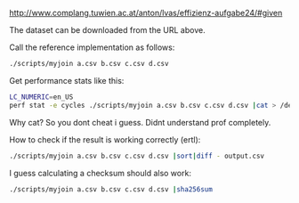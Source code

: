 http://www.complang.tuwien.ac.at/anton/lvas/effizienz-aufgabe24/#given

The dataset can be downloaded from the URL above.

Call the reference implementation as follows:

```bash
./scripts/myjoin a.csv b.csv c.csv d.csv
```
Get performance stats like this:

```bash
LC_NUMERIC=en_US
perf stat -e cycles ./scripts/myjoin a.csv b.csv c.csv d.csv |cat > /dev/null
```
Why cat?
So you dont cheat i guess. Didnt understand prof completely.

How to check if the result is working correctly (ertl):

```bash
./scripts/myjoin a.csv b.csv c.csv d.csv |sort|diff - output.csv
```
I guess calculating a checksum should also work:

```bash
./scripts/myjoin a.csv b.csv c.csv d.csv |sha256sum
```

